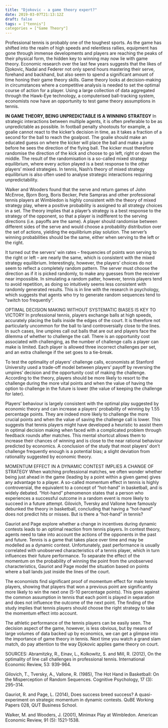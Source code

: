 ```yaml
---
title: "Djokovic - a game theory expert?"
date: 2019-03-07T21:13:12Z
draft: false
tags: = ["tennis"]
categories = ["Game Theory"]
---
```


Professional tennis is probably one of the toughest sports. As the game has shifted into the realm of high speeds and relentless rallies, equipment has gone through immense developments and players are reaching the peaks of their physical form, the hidden key to winning may now lie with game theory. Economic research over the last few years suggests that the likes of Djokovic, Nadal and Federer not only spend hours mastering their serve, forehand and backhand, but also seem to spend a significant amount of time honing their game theory skills. Game theory looks at decision-making in circumstances where a competitive analysis is needed to set the optimal course of action for a player. Using a large collection of data aggregated through the Hawk-Eye technology, a computerised ball-tracking system, economists now have an opportunity to test game theory assumptions in tennis.

**IN GAME THEORY, BEING UNPREDICTABLE IS A WINNING STRATEGY**
In strategic interactions between multiple agents, it is often preferable to be as unpredictable as possible. In football penalty shootouts for example, a goalie cannot react to the kicker’s decision in time, as it takes a fraction of a second for the ball to reach the goalpost. The goalie should make an educated guess on where the kicker will place the ball and make a jump before he sees the direction of the flying ball. The kicker must therefore randomise the direction of the kick and choose to go left, right or down the middle. The result of the randomisation is a so-called mixed strategy equilibrium, where every action played is a best response to the other players’ mixed strategies. In tennis, Nash’s theory of mixed strategy equilibrium is also often used to analyse strategic interactions requiring unpredictability.

Walker and Wooders found that the serve and return games of John McEnroe, Bjorn Borg, Boris Becker, Pete Sampras and other professional tennis players at Wimbledon is highly consistent with the theory of mixed strategy play, where a positive probability is assigned to all strategy choices in a set. The theory implies that a player’s strategy is a best response to the strategy of the opponent, so that a player is indifferent to the serving directions (i.e. payoffs are the same). A player should randomise between different sides of the serve and would choose a probability distribution over the set of actions, yielding the equilibrium play solution. The server’s winning probabilities should be the same, either when serving to the left or the right.

It turned out the servers’ win rates – frequencies of points won serving to the right or left – are nearly the same, which is consistent with the mixed strategy equilibrium. Interestingly, however, the players’ choices do not seem to reflect a completely random pattern. The server must choose the direction as if it is picked randomly, to make any guesses from the receiver near impossible. In simulating a random patter, however, tennis players tend to avoid repetition, as doing so intuitively seems less consistent with randomly generated results. This is in line with the research in psychology, which suggests that agents who try to generate random sequences tend to “switch too frequently”.

OPTIMAL DECISION MAKING WITHOUT SYSTEMATIC BIASES IS KEY TO VICTORY
In professional tennis, players exchange balls at high speeds, accurately placing the balls inside the edges of the court. It is therefore not particularly uncommon for the ball to land controversially close to the lines. In such cases, line umpires call out balls that are out and players face the dilemma of whether to challenge the call. There is an opportunity cost associated with challenging, as the number of challenge calls a player can make is limited. Each player is allowed three incorrect challenges per set, and an extra challenge if the set goes to a tie-break.

To test the optimality of players’ challenge calls, economists at Stanford University used a trade-off model between players’ payoff by reversing the umpires’ decision and the opportunity cost of making the challenge. According to the theory, players should be more likely to resort to the challenge during the more vital points and when the value of having the option to challenge in the future is lower (the value of keeping the challenge for later).

Players’ behaviour is largely consistent with the optimal play suggested by economic theory and can increase a players’ probability of winning by 1.55 percentage points. They are indeed more likely to challenge the more crucial points and when the value of saving the challenge call is lower. This suggests that tennis players might have developed a heuristic to assist them in optimal decision making when faced with a complicated problem through feedback rounds after matches. This mental shortcut allows them to increase their chances of winning and is close to the near rational behaviour predicted by economics. A conclusion of the study that most players’ don’t challenge frequently enough is a potential bias; a slight deviation from rationality suggested by economic theory.

MOMENTUM EFFECT IN A DYNAMIC CONTEST IMPLIES A CHANGE OF STRATEGY
When watching professional matches, we often wonder whether being just ahead in the game (leading by a point within a given game) gives any advantage to a player. A so-called momentum effect in tennis is highly controversial, the equivalent to a concept of “hot-hand” in basketball, and is widely debated. “Hot-hand” phenomenon states that a person who experiences a successful outcome in a random event is more likely to succeed in a future attempt. Gilovich, Tversky and Vallone have famously debunked the theory in basketball, concluding that having a “hot-hand” does not predict hits or misses. But is there a “hot-hand” in tennis?

Gauriot and Page explore whether a change in incentives during dynamic contests leads to an optimal reaction from tennis players. In contest theory, agents need to take into account the actions of the opponents in the past and future. Tennis is a game that takes place over time and may be modelled as a dynamic contest. Unfortunately, past performance is usually correlated with unobserved characteristics of a tennis player, which in turn influences their future performance. To separate the effect of the momentum on the probability of winning the point from the unobserved characteristics, Gauriot and Page model the situation based on points where a ball lands just inside the lines of the court.

The economists find significant proof of momentum effect for male tennis players, showing that players that won a previous point are significantly more likely to win the next one (5-10 percentage points). This goes against the common assumption in tennis that each point is played in separation and does not influence the outcome of the next point. The finding of the study implies that tennis players should choose the right strategy to take the momentum effect into account.

The athletic performance of the tennis players can be easily seen. The decision aspect of the game, however, is less obvious, but by means of large volumes of data backed up by economics, we can get a glimpse into the importance of game theory in tennis. Next time you watch a grand slam match, do pay attention to the way Djokovic applies game theory on court.



SOURCES:
Abramitzky, R., Einav, L., Kolkowitz, S. and Mill, R. (2012), On the optimality of line call challenges in professional tennis. International Economic Review, 53: 939-964.

Gilovich, T., Tversky, A., Vallone, R. (1985), The Hot Hand in Basketball: On the Misperception of Random Sequences. Cognitive Psychology, 17 (3): 295–314.

Gauriot, R. and Page, L. (2014), Does success breed success? A quasi-experiment on strategic momentum in dynamic contests. QuBE Working Papers 028, QUT Business School.

Walker, M. and Wooders, J. (2001), Minimax Play at Wimbledon. American Economic Review, 91 (5): 1521-1538.
